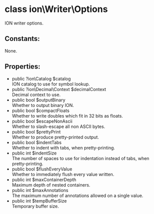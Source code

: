 #  class ion\Writer\Options

ION writer options.






## Constants:

None.

## Properties:

 * public ?ion\Catalog $catalog  
  ION catalog to use for symbol lookup.
 * public ?ion\Decimal\Context $decimalContext  
  Decimal context to use.
 * public bool $outputBinary  
  Whether to output binary ION.
 * public bool $compactFloats  
  Whether to write doubles which fit in 32 bits as floats.
 * public bool $escapeNonAscii  
  Whether to slash-escape all non ASCII bytes.
 * public bool $prettyPrint  
  Whether to produce pretty-printed output.
 * public bool $indentTabs  
  Whether to indent with tabs, when pretty-printing.
 * public int $indentSize  
  The number of spaces to use for indentation instead of tabs, when pretty-printing.
 * public bool $flushEveryValue  
  Whether to immediately flush every value written.
 * public int $maxContainerDepth  
  Maximum depth of nested containers.
 * public int $maxAnnotations  
  The maximum number of annotations allowed on a single value.
 * public int $tempBufferSize  
  Temporary buffer size.

